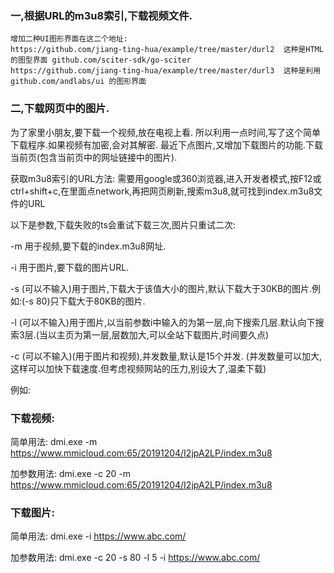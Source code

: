 ### 一,根据URL的m3u8索引,下载视频文件.
    增加二种UI图形界面在这二个地址:
    https://github.com/jiang-ting-hua/example/tree/master/durl2  这种是HTML的图型界面 github.com/sciter-sdk/go-sciter
    https://github.com/jiang-ting-hua/example/tree/master/durl3  这种是利用 github.com/andlabs/ui 的图形界面

### 二,下载网页中的图片.

为了家里小朋友,要下载一个视频,放在电视上看. 所以利用一点时间,写了这个简单下载程序.如果视频有加密,会对其解密.
最近下点图片,又增加下载图片的功能.下载当前页(包含当前页中的网址链接中的图片).

获取m3u8索引的URL方法:
需要用google或360浏览器,进入开发者模式,按F12或ctrl+shift+c,在里面点network,再把网页刷新,搜索m3u8,就可找到index.m3u8文件的URL

以下是参数,下载失败的ts会重试下载三次,图片只重试二次:

-m  用于视频,要下载的index.m3u8网址.

-i  用于图片,要下载的图片URL.

-s  (可以不输入)用于图片,下载大于该值大小的图片,默认下载大于30KB的图片.例如:(-s 80)只下载大于80KB的图片.

-l  (可以不输入)用于图片,以当前参数i中输入的为第一层,向下搜索几层.默认向下搜索3层.(当以主页为第一层,层数加大,可以全站下载图片,时间要久点)

-c  (可以不输入)(用于图片和视频),并发数量,默认是15个并发.
(并发数量可以加大,这样可以加快下载速度.但考虑视频网站的压力,别设大了,温柔下载)

例如:

### 下载视频:

简单用法:   dmi.exe -m https://www.mmicloud.com:65/20191204/I2jpA2LP/index.m3u8

加参数用法: dmi.exe -c 20 -m https://www.mmicloud.com:65/20191204/I2jpA2LP/index.m3u8

### 下载图片:

简单用法:   dmi.exe -i https://www.abc.com/

加参数用法: dmi.exe -c 20 -s 80 -l 5 -i https://www.abc.com/
